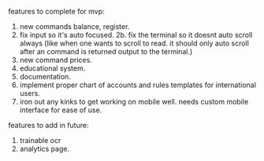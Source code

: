 features to complete for mvp:

1. new commands balance, register.
2. fix input so it's auto focused.
   2b. fix the terminal so it doesnt auto scroll always (like when one wants to scroll to read. it should only auto scroll after an command is returned output to the terminal.)
3. new command prices.
4. educational system.
5. documentation.
6. implement proper chart of accounts and rules templates for international users.
7. iron out any kinks to get working on mobile well. needs custom mobile interface for ease of use.

features to add in future:

1. trainable ocr
2. analytics page.
